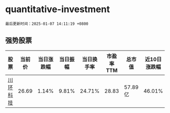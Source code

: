 # quantitative-investment

`最后更新时间：2025-01-07 14:11:19 +0800`

## 强势股票

|股票|当前价|当日涨跌幅|当日振幅|当日换手率|市盈率TTM|总市值|近10日涨跌幅|
|----|----|----|----|----|----|----|----|
|[川环科技](https://xueqiu.com/S/SZ300547)|26.69|1.14%|9.81%|24.71%|28.83|57.89亿|46.01%|
